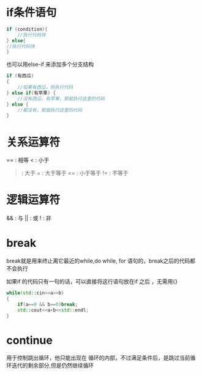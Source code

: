 # if条件语句
```c++
if (condition){
    //执行代码快
} else{
//执行代码快
}
```

也可以用else-if 来添加多个分支结构
```c++
if (有西瓜)
{
    //如果有西瓜，则执行代码
} else if(有苹果) {
    //没有西瓜，有苹果，那就执行这里的代码
} else {
    //都没有，那就执行这里的代码
}
```

# 关系运算符
== : 相等
<  : 小于
>  : 大于
>= : 大于等于
<= : 小于等于
!= : 不等于

# 逻辑运算符
&& : 与
|| : 或
!  : 非

# break
break就是用来终止离它最近的while,do while, for 语句的，break之后的代码都不会执行

如果if 的代码只有一句的话，可以直接将这行语句放在if 之后 ，无需用{}
```c++
while(std::cin>>a>>b)
{
    if(a==0 && b==0)break;
    std::cout<<a+b<<std::endl;
}
```

# continue
用于控制跳出循环，他只能出现在 循环的内部，不过满足条件后，是跳过当前循环迭代的剩余部分,但是仍然继续循环





